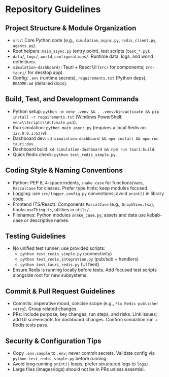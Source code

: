 # Repository Guidelines

## Project Structure & Module Organization
- `src/`: Core Python code (e.g., `simulation_async.py`, `redis_client.py`, `agents.py`).
- Root helpers: `main_async.py` (entry point), test scripts (`test_*.py`).
- `data/`, `logs/`, `world_configurations/`: Runtime data, logs, and world definitions.
- `simulation-dashboard/`: Tauri + React UI (`src/` for components; `src-tauri/` for desktop app).
- Config: `.env` (runtime secrets), `requirements.txt` (Python deps), `README.md` (detailed docs).

## Build, Test, and Development Commands
- Python setup: `python -m venv .venv && . .venv/bin/activate && pip install -r requirements.txt` (Windows PowerShell: `venv\\Scripts\\Activate.ps1`).
- Run simulation: `python main_async.py` (requires a local Redis on `127.0.0.1:6379`).
- Dashboard dev: `cd simulation-dashboard && npm install && npm run tauri:dev`.
- Dashboard build: `cd simulation-dashboard && npm run tauri:build`.
- Quick Redis check: `python test_redis_simple.py`.

## Coding Style & Naming Conventions
- Python: PEP 8, 4‑space indents, `snake_case` for functions/vars, `PascalCase` for classes. Prefer type hints; keep modules focused.
- Logging: use `src/logger_config.py` conventions; avoid `print()` in library code.
- Frontend (TS/React): Components `PascalCase` (e.g., `GraphView.tsx`), hooks `useThing.ts`, utilities in `utils/`.
- Filenames: Python modules `snake_case.py`; assets and data use kebab-case or descriptive names.

## Testing Guidelines
- No unified test runner; use provided scripts:
  - `python test_redis_simple.py` (connectivity)
  - `python test_redis_integration.py` (pub/sub + handlers)
  - `python test_tauri_redis.py` (UI feed)
- Ensure Redis is running locally before tests. Add focused test scripts alongside root for new subsystems.

## Commit & Pull Request Guidelines
- Commits: imperative mood, concise scope (e.g., `Fix Redis publisher retry`). Group related changes.
- PRs: include purpose, key changes, run steps, and risks. Link issues; add UI screenshots for dashboard changes. Confirm simulation run + Redis tests pass.

## Security & Configuration Tips
- Copy `.env.sample` to `.env`; never commit secrets. Validate config via `python test_redis_simple.py` before running.
- Avoid long‑running `print()` loops; prefer structured logs to `logs/`.
- Large files (images/logs) should not be in PRs unless essential.

